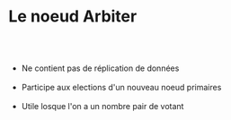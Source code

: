 <!-- .slide" -->
# Le noeud Arbiter
<br><br>

- Ne contient pas de réplication de données <br><br>
- Participe aux elections d'un nouveau noeud primaires <br><br>
- Utile losque l'on a un nombre pair de votant <br><br>